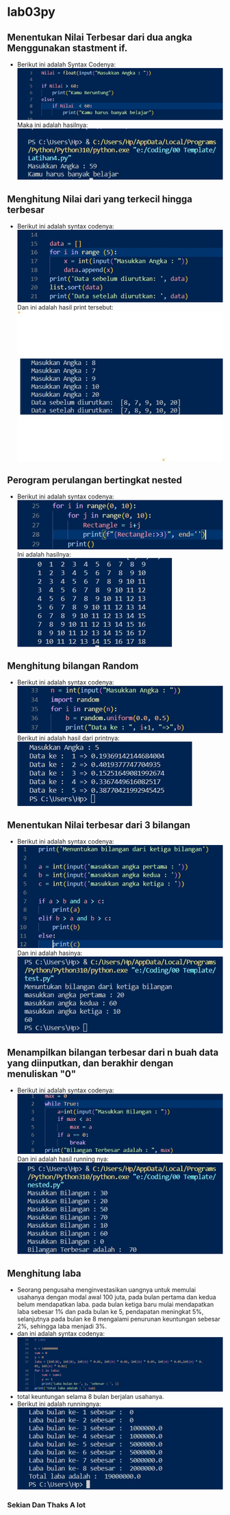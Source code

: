 # lab03py

## Menentukan Nilai Terbesar dari dua angka Menggunakan stastment if.
- Berikut ini adalah Syntax Codenya:
![image1](SS/SS1.jpg)
  Maka ini adalah hasilnya:
![image2](SS/SS2.jpg)

## Menghitung Nilai dari yang terkecil hingga terbesar
- Berikut ini adalah syntax codenya:
![image3](SS/SS3.jpg)
 Dan ini adalah hasil print tersebut:
![image4](SS/SS4.jpg)

## Perogram perulangan bertingkat nested
- Berikut ini adalah syntax codenya:
![image5](SS/SS5.jpg)
 Ini adalah hasilnya:
![image6](SS/SS6.jpg)

## Menghitung bilangan Random 
- Berikut ini adalah syntax codenya:
![image7](SS/SS7.jpg)
 Berikut ini adalah hasil dari printnya:
![image8](SS/SS8.jpg)

## Menentukan Nilai terbesar dari 3 bilangan
- Berikut ini adalah syntax codenya:
![image9](SS/SS9.jpg)
 Dan ini adalah hasinya:
![image10](SS/SS10.jpg)

## Menampilkan bilangan terbesar dari n buah data yang diinputkan, dan berakhir dengan menuliskan "0"
- Berikut ini adalah syntax codenya:
![image11](SS/SS11.jpg)
 Dan ini adalah hasil running nya:
![image12](SS/SS12.jpg)

## Menghitung laba
- Seorang pengusaha menginvestasikan uangnya untuk memulai usahanya dengan modal awal 100 juta, pada bulan pertama dan kedua belum mendapatkan laba. pada bulan ketiga baru mulai mendapatkan laba sebesar 1% dan pada bulan ke 5, pendapatan meningkat 5%, selanjutnya pada bulan ke 8 mengalami penurunan keuntungan sebesar 2%, sehingga laba menjadi 3%.
- dan ini adalah syntax codenya:
![image13](SS/SS13.jpg)
- total keuntungan selama 8 bulan berjalan usahanya.
- Berikut ini adalah runningnya:
![image14](SS/SS14.jpg)

### Sekian Dan Thaks A lot 